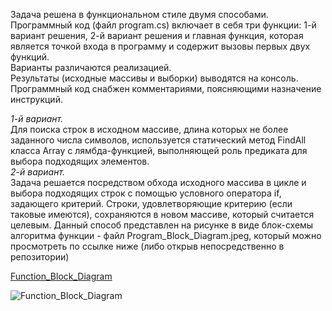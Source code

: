 Задача решена в функциональном стиле двумя способами.  
Программный код (файл program.cs) включает в себя три функции: 1-й вариант решения, 2-й вариант решения и главная функция, которая является точкой входа в программу и содержит вызовы первых двух функций.  
Варианты различаются реализацией.  
Результаты (исходные массивы и выборки) выводятся на консоль.  
Программный код снабжен комментариями, поясняющими назначение инструкций.   
  

*1-й вариант.*  
Для поиска строк в исходном массиве, длина которых не более заданного числа символов, используется статический метод FindAll класса Array с лямбда-функцией, выполняющей роль предиката для выбора подходящих элементов.  
*2-й вариант.*  
Задача решается посредством обхода исходного массива в цикле и выбора подходящих строк с помощью условного оператора if, задающего критерий. Строки, удовлетворяющие критерию (если таковые имеются), сохраняются в новом массиве, который считается целевым. Данный способ представлен на рисунке в виде блок-схемы алгоритма функции - файл Program_Block_Diagram.jpeg, который можно просмотреть по ссылке ниже (либо открыв непосредственно в репозитории)

[Function_Block_Diagram](https://drive.google.com/file/d/100-9e_WYjA1kLjxWyLCoS_SfxCLHm8kL/view?usp=drive_link)
  
![Function_Block_Diagram](https://drive.google.com/file/d/100-9e_WYjA1kLjxWyLCoS_SfxCLHm8kL/view?usp=drive_link "Function_Block_Diagram")
